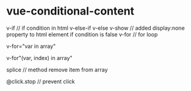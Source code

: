 # vue-conditional-content


v-if // if condition in html
v-else-if
v-else
v-show // added display:none property to html element if condition is false
v-for // for loop

v-for="var in array"

v-for"(var, index) in array"

splice // method remove item from array

@click.stop // prevent click
